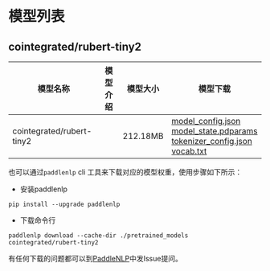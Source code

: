 #  模型列表

## cointegrated/rubert-tiny2

| 模型名称 | 模型介绍 | 模型大小  | 模型下载 |
| --- | --- | --- | --- |
|cointegrated/rubert-tiny2|  | 212.18MB | [model_config.json](https://bj.bcebos.com/paddlenlp/models/community/cointegrated/rubert-tiny2/model_config.json)<br>[model_state.pdparams](https://bj.bcebos.com/paddlenlp/models/community/cointegrated/rubert-tiny2/model_state.pdparams)<br>[tokenizer_config.json](https://bj.bcebos.com/paddlenlp/models/community/cointegrated/rubert-tiny2/tokenizer_config.json)<br>[vocab.txt](https://bj.bcebos.com/paddlenlp/models/community/cointegrated/rubert-tiny2/vocab.txt) |

也可以通过`paddlenlp` cli 工具来下载对应的模型权重，使用步骤如下所示：

* 安装paddlenlp

```shell
pip install --upgrade paddlenlp
```

* 下载命令行

```shell
paddlenlp download --cache-dir ./pretrained_models cointegrated/rubert-tiny2
```

有任何下载的问题都可以到[PaddleNLP](https://github.com/PaddlePaddle/PaddleNLP)中发Issue提问。